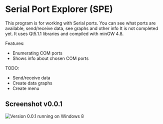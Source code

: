 Serial Port Explorer (SPE)
====================

This program is for working with Serial ports. You can see what ports are available, send/receive data, see graphs and other info
It is not completed yet.
It uses Qt5.1.1 libraries and compiled with minGW 4.8.

Features:
* Enumerating COM ports
* Shows info about chosen COM ports

TODO:
* Send/receive data
* Create data graphs
* Create menu

## Screenshot v0.0.1
![](http://i.imgur.com/Ww4lgmP.png "Version 0.0.1 running on Windows 8")
